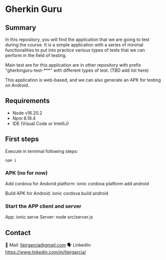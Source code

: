 # Gherkin Guru 

## Summary
In this repository, you will find the application that we are going to test during the course. It is a simple application with a series of minimal functionalities to put into practice various types of tests that we can perform in the field of testing.

Main test are for this application are in other repository with prefix "gherkinguru-test-***" with different types of test. (TBD add list here)

This application is web-based, and we can also generate an APK for testing on Android.

## Requirements

- Node v16.20.2
- Npm 8.19.4
- IDE (Visual Code or IntelliJ)

## First steps

Execute in terminal following steps:
```
npm i 
```

### APK (no for now)
Add cordova for Andorid platform:
ionic cordova platform add android

Build APK for Android:
ionic cordova build android

### Start the APP client and server
App: ionic serve
Server: node src/server.js

## Contact

📩 Mail: lleirgarcia@gmail.com
🗣️ LinkedIn: https://www.linkedin.com/in/lleirgarcia/
